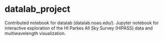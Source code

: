 # datalab_project
Contributed notebook for datalab (datalab.noao.edu/). Jupyter notebook for interactive exploration of the HI Parkes All Sky Survey (HIPASS) data and multiwavelength visualization.
